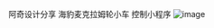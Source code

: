 阿奇设计分享 海豹麦克拉姆轮小车 控制小程序
![image](https://github.com/user-attachments/assets/ce44b065-3ad4-4a87-b1c3-228d32152660)
